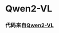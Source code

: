 # Qwen2-VL

### 代码来自[Qwen2-VL](https://blog.csdn.net/SoulmateY/article/details/143807035?spm=1001.2014.3001.5506)
